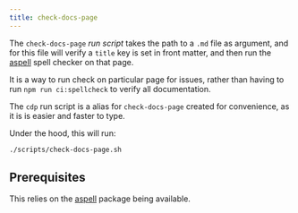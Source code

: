 ```yaml
--- 
title: check-docs-page
---
```


The `check-docs-page` _run script_ takes the path to a `.md` file as
argument, and for this file will verify a `title` key is set in front
matter, and then run the [aspell](http://aspell.net/) spell checker 
on that page.

It is a way to run check on particular page for issues, rather than
having to run `npm run ci:spellcheck` to verify all documentation.

The `cdp` run script is a alias for `check-docs-page` created for
convenience, as it is is easier and faster to type.

Under the hood, this will run:

```sh title="Terminal"
./scripts/check-docs-page.sh
```

## Prerequisites

This relies on the [aspell](http://aspell.net/) package being available.


